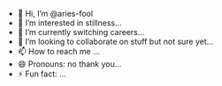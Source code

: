 - 👋 Hi, I’m @aries-fool
- 👀 I’m interested in stillness...
- 🌱 I’m currently switching careers...
- 💞️ I’m looking to collaborate on stuff but not sure yet...
- 📫 How to reach me ...
- 😄 Pronouns: no thank you...
- ⚡ Fun fact: ...

<!---
aries-fool/aries-fool is a ✨ special ✨ repository because its `README.md` (this file) appears on your GitHub profile.
You can click the Preview link to take a look at your changes.
--->
